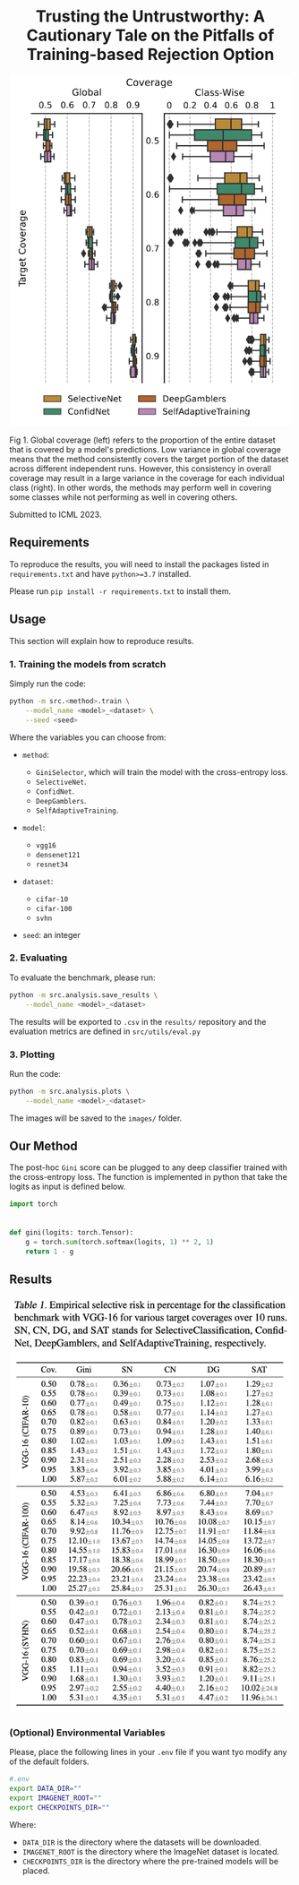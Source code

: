 <h1 align="center">
Trusting the Untrustworthy: A Cautionary Tale on the Pitfalls of Training-based Rejection Option
</h1>

<p align="center">
  <img src="main.png" width=512>
</p>
Fig 1. Global coverage (left) refers to the proportion of the entire dataset that is covered by a model's predictions. Low variance in global coverage means that the method consistently covers the target portion of the dataset across different independent runs. However, this consistency in overall coverage may result in a large variance in the coverage for each individual class (right). In other words, the methods may perform well in covering some classes while not performing as well in covering others.

Submitted to ICML 2023.

## Requirements

To reproduce the results, you will need to install the packages listed in `requirements.txt` and have `python>=3.7` installed.

Please run `pip install -r requirements.txt` to install them.

## Usage

This section will explain how to reproduce results.

### 1. Training the models from scratch

Simply run the code:

```bash
python -m src.<method>.train \
    --model_name <model>_<dataset> \
    --seed <seed>
```

Where the variables you can choose from:

* `method`:
  - `GiniSelector`, which will train the model with the cross-entropy loss.
  - `SelectiveNet`.
  - `ConfidNet`.
  - `DeepGamblers`.
  - `SelfAdaptiveTraining`.

* `model`:
  - `vgg16`
  - `densenet121`
  - `resnet34`

* `dataset`:
  - `cifar-10`
  - `cifar-100`
  - `svhn`

* `seed`: an integer

<!-- #### Or you can download the checkpoints from the release.

TODO. -->

### 2. Evaluating

To evaluate the benchmark, please run:

```bash
python -m src.analysis.save_results \
    --model_name <model>_<dataset>
```

The results will be exported to `.csv` in the `results/` repository and the evaluation metrics are defined in `src/utils/eval.py`

### 3. Plotting

Run the code:

```bash
python -m src.analysis.plots \
    --model_name <model>_<dataset>
```

The images will be saved to the `images/` folder.

## Our Method

The post-hoc `Gini` score can be plugged to any deep classifier trained with the cross-entropy loss. The function is implemented in python that take the logits as input is defined below.

```python
import torch


def gini(logits: torch.Tensor):
    g = torch.sum(torch.softmax(logits, 1) ** 2, 1)
    return 1 - g
```

## Results

<p align="center">
  <img src="table1.png" width=512>
</p>

### (Optional) Environmental Variables

Please, place the following lines in your `.env` file if you want tyo modify any of the default folders.

```bash
#.env
export DATA_DIR=""
export IMAGENET_ROOT=""
export CHECKPOINTS_DIR=""
```

Where:

- `DATA_DIR` is the directory where the datasets will be downloaded.
- `IMAGENET_ROOT` is the directory where the ImageNet dataset is located.
- `CHECKPOINTS_DIR` is the directory where the pre-trained models will be placed.
